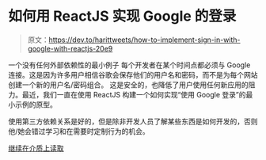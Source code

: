 # 如何用 ReactJS 实现 Google 的登录

> 原文：<https://dev.to/harittweets/how-to-implement-sign-in-with-google-with-reactjs-20e9>

一个没有任何外部依赖性的最小例子
每个开发者在某个时间点都必须与 Google 连接。这是因为许多用户相信谷歌会保存他们的用户名和密码，而不是为每个网站创建一个新的用户名/密码组合。
这是安全的，也降低了用户使用任何新应用的阻力。最近，我们一直在使用 ReactJS 构建一个如何实现“使用 Google 登录”的最小示例的原型。

使用第三方依赖关系是好的，但是除非开发人员了解某些东西是如何开发的，否则他/她会错过学习和在需要时定制行为的机会。

[继续在介质上读取](https://medium.com/@harittweets/how-to-implement-sign-in-with-google-with-reactjs-9cf8ab4b0c6f?source=rss-60f7c391668f------2)